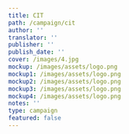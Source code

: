 ```yaml
---
title: CIT
path: /campaign/cit
author: ''
translator: ''
publisher: ''
publish_date: ''
cover: /images/4.jpg
mockup: /images/assets/logo.png
mockup1: /images/assets/logo.png
mockup2: /images/assets/logo.png
mockup3: /images/assets/logo.png
mockup4: /images/assets/logo.png
notes: ''
type: campaign
featured: false
---
```


